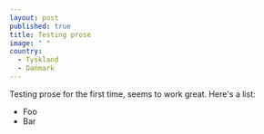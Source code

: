 ```yaml
---
layout: post
published: true
title: Testing prose
image: " "
country: 
  - Tyskland
  - Danmark
---
```


Testing prose for the first time, seems to work great. Here's a list:
* Foo
* Bar